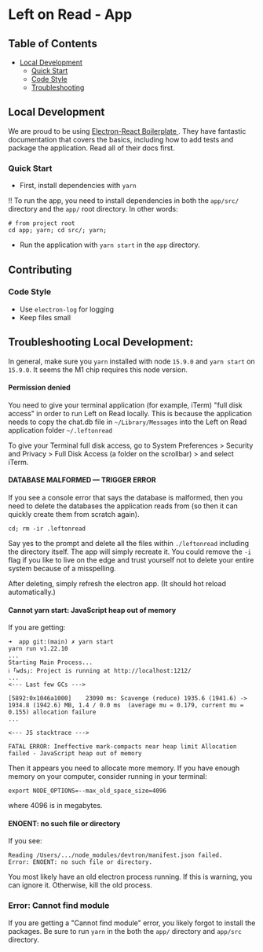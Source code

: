 # Left on Read - App

## Table of Contents

- [Local Development](#local-development)
  - [Quick Start](#quick-start)
  - [Code Style](#code-style)
  - [Troubleshooting](#troubleshooting)

## Local Development

We are proud to be using [Electron-React Boilerplate
](https://electron-react-boilerplate.js.org/). They have fantastic documentation that covers the basics, including how to add tests and package the application. Read all of their docs first.

### Quick Start

- First, install dependencies with `yarn`

‼️ To run the app, you need to install dependencies in both the `app/src/` directory and the `app/` root directory. In other words:

```
# from project root
cd app; yarn; cd src/; yarn;
```

- Run the application with `yarn start` in the `app` directory.

## Contributing

<!-- TODO: Move this to a CONTRIBUTING.md -->

### Code Style

- Use `electron-log` for logging
- Keep files small

## Troubleshooting Local Development:

In general, make sure you `yarn` installed with node `15.9.0` and `yarn start` on `15.9.0`. It seems the M1 chip requires this node version.

#### Permission denied

You need to give your terminal application (for example, iTerm) "full disk access" in order to run Left on Read locally. This is because the application needs to copy the chat.db file in `~/Library/Messages` into the Left on Read application folder `~/.leftonread`

To give your Terminal full disk access, go to System Preferences > Security and Privacy > Full Disk Access (a folder on the scrollbar) > and select iTerm.

#### DATABASE MALFORMED — TRIGGER ERROR

If you see a console error that says the database is malformed, then you need to delete the databases the application reads from (so then it can quickly create them from scratch again).

```
cd; rm -ir .leftonread
```

Say yes to the prompt and delete all the files within `./leftonread` including the directory itself. The app will simply recreate it. You could remove the `-i` flag if you like to live on the edge and trust yourself not to delete your entire system because of a misspelling.

After deleting, simply refresh the electron app. (It should hot reload automatically.)

#### Cannot yarn start: JavaScript heap out of memory

If you are getting:

```
➜  app git:(main) ✗ yarn start
yarn run v1.22.10
...
Starting Main Process...
ℹ ｢wds｣: Project is running at http://localhost:1212/
...
<--- Last few GCs --->

[5892:0x1046a1000]    23090 ms: Scavenge (reduce) 1935.6 (1941.6) -> 1934.8 (1942.6) MB, 1.4 / 0.0 ms  (average mu = 0.179, current mu = 0.155) allocation failure
...

<--- JS stacktrace --->

FATAL ERROR: Ineffective mark-compacts near heap limit Allocation failed - JavaScript heap out of memory
```

Then it appears you need to allocate more memory. If you have enough memory on your computer, consider running in your terminal:

```
export NODE_OPTIONS=--max_old_space_size=4096
```

where 4096 is in megabytes.

#### ENOENT: no such file or directory

If you see:

```
Reading /Users/.../node_modules/devtron/manifest.json failed.
Error: ENOENT: no such file or directory.
```

You most likely have an old electron process running. If this is warning, you can ignore it. Otherwise, kill the old process.

### Error: Cannot find module

If you are getting a "Cannot find module" error, you likely forgot to install the packages. Be sure to run `yarn` in the both the `app/` directory and `app/src` directory.
